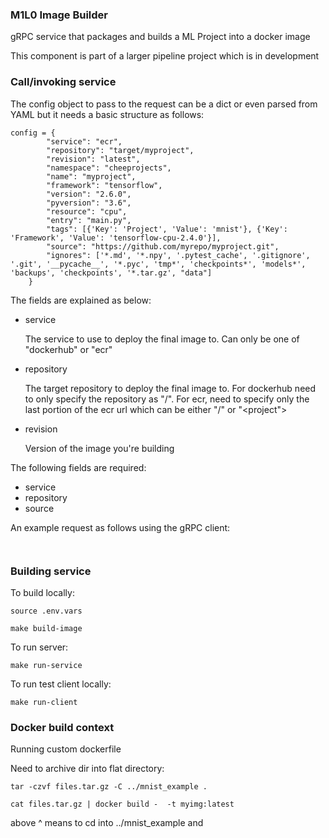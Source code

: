 ### M1L0 Image Builder

gRPC service that packages and builds a ML Project into a docker image

This component is part of a larger pipeline project which is in development


### Call/invoking service

The config object to pass to the request can be a dict or even parsed from YAML but it needs a basic structure as follows:
```
config = {
        "service": "ecr",
        "repository": "target/myproject",
        "revision": "latest",
        "namespace": "cheeprojects",
        "name": "myproject",
        "framework": "tensorflow",
        "version": "2.6.0",
        "pyversion": "3.6",
        "resource": "cpu",
        "entry": "main.py",
        "tags": [{'Key': 'Project', 'Value': 'mnist'}, {'Key': 'Framework', 'Value': 'tensorflow-cpu-2.4.0'}],
        "source": "https://github.com/myrepo/myproject.git",
        "ignores": ['*.md', '*.npy', '.pytest_cache', '.gitignore', '.git', '__pycache__', '*.pyc', 'tmp*', 'checkpoints*', 'models*', 'backups', 'checkpoints', '*.tar.gz', "data"]
    }
```

The fields are explained as below:

* service

  The service to use to deploy the final image to. Can only be one of "dockerhub" or "ecr"

* repository

  The target repository to deploy the final image to. For dockerhub need to only specify the repository as "<user>/<project>". For ecr, need to specify only the last portion of the ecr url which can be either "<user>/<project>" or "<project"> 

* revision
	
	Version of the image you're building


The following fields are required:
* service
* repository
* source



An example request as follows using the gRPC client:
```


```

### Building service

To build locally:
```
source .env.vars

make build-image
```

To run server:
```
make run-service

```

To run test client locally:
```
make run-client
```

### Docker build context

Running custom dockerfile

Need to archive dir into flat directory:
```
tar -czvf files.tar.gz -C ../mnist_example .

cat files.tar.gz | docker build -  -t myimg:latest
```

above ^ means to cd into ../mnist_example and 